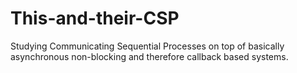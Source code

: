 This-and-their-CSP
==================

Studying Communicating Sequential Processes on top of basically asynchronous non-blocking and therefore callback based systems.
